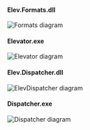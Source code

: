 #### Elev.Formats.dll
![Formats diagram](https://github.com/DanglingPointer/TTK4145/blob/master/Project/Formats_class_diagram.jpg)

#### Elevator.exe
![Elevator diagram](https://github.com/DanglingPointer/TTK4145/blob/master/Project/Elevator_class_diagram.jpg)

#### Elev.Dispatcher.dll
![ElevDispatcher diagram](https://github.com/DanglingPointer/TTK4145/blob/master/Project/ElevDispatcher_class_diagram.jpg)

#### Dispatcher.exe
![Dispatcher diagram](https://github.com/DanglingPointer/TTK4145/blob/master/Project/Dispatcher_class_diagram.jpg)
